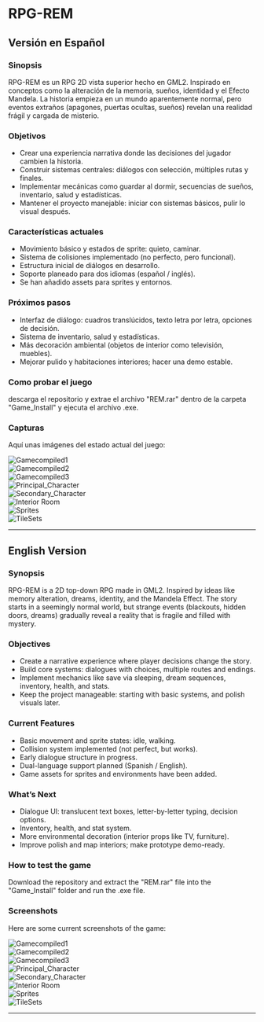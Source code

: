 # RPG-REM
## Versión en Español

### Sinopsis  
RPG-REM es un RPG 2D vista superior hecho en GML2. Inspirado en conceptos como la alteración de la memoria, sueños, identidad y el Efecto Mandela. La historia empieza en un mundo aparentemente normal, pero eventos extraños (apagones, puertas ocultas, sueños) revelan una realidad frágil y cargada de misterio.

### Objetivos  
- Crear una experiencia narrativa donde las decisiones del jugador cambien la historia.  
- Construir sistemas centrales: diálogos con selección, múltiples rutas y finales.  
- Implementar mecánicas como guardar al dormir, secuencias de sueños, inventario, salud y estadísticas.  
- Mantener el proyecto manejable: iniciar con sistemas básicos, pulir lo visual después.

### Características actuales  
- Movimiento básico y estados de sprite: quieto, caminar.  
- Sistema de colisiones implementado (no perfecto, pero funcional).  
- Estructura inicial de diálogos en desarrollo.  
- Soporte planeado para dos idiomas (español / inglés).  
- Se han añadido assets para sprites y entornos.

### Próximos pasos  
- Interfaz de diálogo: cuadros translúcidos, texto letra por letra, opciones de decisión.  
- Sistema de inventario, salud y estadísticas.  
- Más decoración ambiental (objetos de interior como televisión, muebles).  
- Mejorar pulido y habitaciones interiores; hacer una demo estable.

### Como probar el juego
descarga el repositorio y extrae el archivo "REM.rar" dentro de la carpeta "Game_Install" y ejecuta el archivo .exe.

### Capturas  

Aquí unas imágenes del estado actual del juego:

![Gamecompiled1](https://github.com/Khal3201/RPG-REM/blob/5ac55180b7a42c111c70d77597cf2abfeb8e7278/Images_REM/Gamecompiled_1.png)  
![Gamecompiled2](https://github.com/Khal3201/RPG-REM/blob/5ac55180b7a42c111c70d77597cf2abfeb8e7278/Images_REM/Gamecompiled_2.png)  
![Gamecompiled3](https://github.com/Khal3201/RPG-REM/blob/5ac55180b7a42c111c70d77597cf2abfeb8e7278/Images_REM/Gamecompiled_3.png)  
![Principal_Character](https://github.com/Khal3201/RPG-REM/blob/5ac55180b7a42c111c70d77597cf2abfeb8e7278/Images_REM/ZielCharacter.png)  
![Secondary_Character](https://github.com/Khal3201/RPG-REM/blob/5ac55180b7a42c111c70d77597cf2abfeb8e7278/Images_REM/ElizaCharacter.png)  
![Interior Room](https://github.com/Khal3201/RPG-REM/blob/5ac55180b7a42c111c70d77597cf2abfeb8e7278/Images_REM/ZielRoom.png)  
![Sprites](https://github.com/Khal3201/RPG-REM/blob/5ac55180b7a42c111c70d77597cf2abfeb8e7278/Images_REM/Sprites.png)  
![TileSets](https://github.com/Khal3201/RPG-REM/blob/5ac55180b7a42c111c70d77597cf2abfeb8e7278/Images_REM/Tilesets.png)  



---
## English Version

### Synopsis  
RPG-REM is a 2D top-down RPG made in GML2. Inspired by ideas like memory alteration, dreams, identity, and the Mandela Effect. The story starts in a seemingly normal world, but strange events (blackouts, hidden doors, dreams) gradually reveal a reality that is fragile and filled with mystery.

### Objectives  
- Create a narrative experience where player decisions change the story.  
- Build core systems: dialogues with choices, multiple routes and endings.  
- Implement mechanics like save via sleeping, dream sequences, inventory, health, and stats.  
- Keep the project manageable: starting with basic systems, and polish visuals later.

### Current Features  
- Basic movement and sprite states: idle, walking.  
- Collision system implemented (not perfect, but works).  
- Early dialogue structure in progress.  
- Dual-language support planned (Spanish / English).  
- Game assets for sprites and environments have been added.

### What’s Next  
- Dialogue UI: translucent text boxes, letter-by-letter typing, decision options.  
- Inventory, health, and stat system.  
- More environmental decoration (interior props like TV, furniture).  
- Improve polish and map interiors; make prototype demo-ready.

### How to test the game
Download the repository and extract the "REM.rar" file into the "Game_Install" folder and run the .exe file.

### Screenshots  

Here are some current screenshots of the game:

![Gamecompiled1](https://github.com/Khal3201/RPG-REM/blob/5ac55180b7a42c111c70d77597cf2abfeb8e7278/Images_REM/Gamecompiled_1.png)  
![Gamecompiled2](https://github.com/Khal3201/RPG-REM/blob/5ac55180b7a42c111c70d77597cf2abfeb8e7278/Images_REM/Gamecompiled_2.png)  
![Gamecompiled3](https://github.com/Khal3201/RPG-REM/blob/5ac55180b7a42c111c70d77597cf2abfeb8e7278/Images_REM/Gamecompiled_3.png)  
![Principal_Character](https://github.com/Khal3201/RPG-REM/blob/5ac55180b7a42c111c70d77597cf2abfeb8e7278/Images_REM/ZielCharacter.png)  
![Secondary_Character](https://github.com/Khal3201/RPG-REM/blob/5ac55180b7a42c111c70d77597cf2abfeb8e7278/Images_REM/ElizaCharacter.png)  
![Interior Room](https://github.com/Khal3201/RPG-REM/blob/5ac55180b7a42c111c70d77597cf2abfeb8e7278/Images_REM/ZielRoom.png)  
![Sprites](https://github.com/Khal3201/RPG-REM/blob/5ac55180b7a42c111c70d77597cf2abfeb8e7278/Images_REM/Sprites.png)  
![TileSets](https://github.com/Khal3201/RPG-REM/blob/5ac55180b7a42c111c70d77597cf2abfeb8e7278/Images_REM/Tilesets.png)  


---
